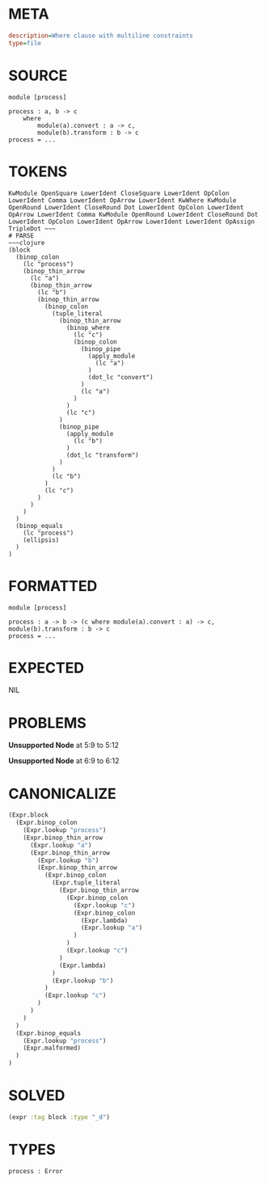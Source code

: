 # META
~~~ini
description=Where clause with multiline constraints
type=file
~~~
# SOURCE
~~~roc
module [process]

process : a, b -> c
	where
		module(a).convert : a -> c,
		module(b).transform : b -> c
process = ...
~~~
# TOKENS
~~~text
KwModule OpenSquare LowerIdent CloseSquare LowerIdent OpColon LowerIdent Comma LowerIdent OpArrow LowerIdent KwWhere KwModule OpenRound LowerIdent CloseRound Dot LowerIdent OpColon LowerIdent OpArrow LowerIdent Comma KwModule OpenRound LowerIdent CloseRound Dot LowerIdent OpColon LowerIdent OpArrow LowerIdent LowerIdent OpAssign TripleDot ~~~
# PARSE
~~~clojure
(block
  (binop_colon
    (lc "process")
    (binop_thin_arrow
      (lc "a")
      (binop_thin_arrow
        (lc "b")
        (binop_thin_arrow
          (binop_colon
            (tuple_literal
              (binop_thin_arrow
                (binop_where
                  (lc "c")
                  (binop_colon
                    (binop_pipe
                      (apply_module
                        (lc "a")
                      )
                      (dot_lc "convert")
                    )
                    (lc "a")
                  )
                )
                (lc "c")
              )
              (binop_pipe
                (apply_module
                  (lc "b")
                )
                (dot_lc "transform")
              )
            )
            (lc "b")
          )
          (lc "c")
        )
      )
    )
  )
  (binop_equals
    (lc "process")
    (ellipsis)
  )
)
~~~
# FORMATTED
~~~roc
module [process]

process : a -> b -> (c where module(a).convert : a) -> c, module(b).transform : b -> c
process = ...
~~~
# EXPECTED
NIL
# PROBLEMS
**Unsupported Node**
at 5:9 to 5:12

**Unsupported Node**
at 6:9 to 6:12

# CANONICALIZE
~~~clojure
(Expr.block
  (Expr.binop_colon
    (Expr.lookup "process")
    (Expr.binop_thin_arrow
      (Expr.lookup "a")
      (Expr.binop_thin_arrow
        (Expr.lookup "b")
        (Expr.binop_thin_arrow
          (Expr.binop_colon
            (Expr.tuple_literal
              (Expr.binop_thin_arrow
                (Expr.binop_colon
                  (Expr.lookup "c")
                  (Expr.binop_colon
                    (Expr.lambda)
                    (Expr.lookup "a")
                  )
                )
                (Expr.lookup "c")
              )
              (Expr.lambda)
            )
            (Expr.lookup "b")
          )
          (Expr.lookup "c")
        )
      )
    )
  )
  (Expr.binop_equals
    (Expr.lookup "process")
    (Expr.malformed)
  )
)
~~~
# SOLVED
~~~clojure
(expr :tag block :type "_d")
~~~
# TYPES
~~~roc
process : Error
~~~
